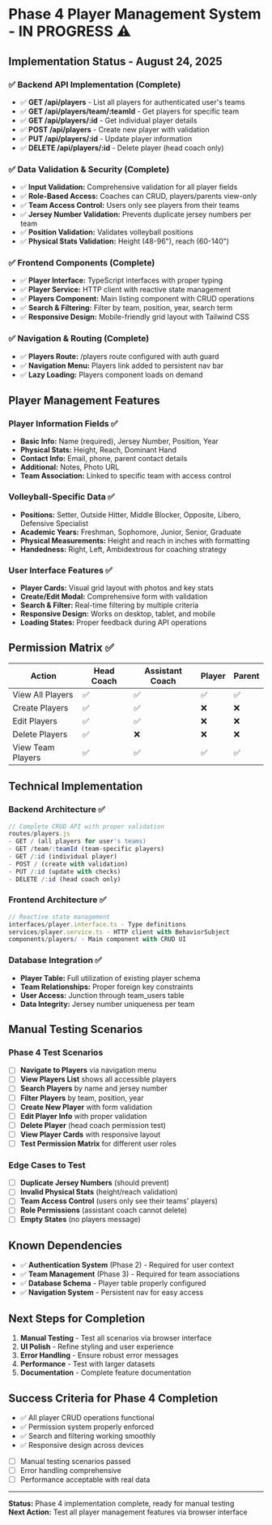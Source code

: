 # Phase 4 Player Management System - IN PROGRESS ⚠️

## Implementation Status - August 24, 2025

### ✅ Backend API Implementation (Complete)
- ✅ **GET /api/players** - List all players for authenticated user's teams
- ✅ **GET /api/players/team/:teamId** - Get players for specific team  
- ✅ **GET /api/players/:id** - Get individual player details
- ✅ **POST /api/players** - Create new player with validation
- ✅ **PUT /api/players/:id** - Update player information
- ✅ **DELETE /api/players/:id** - Delete player (head coach only)

### ✅ Data Validation & Security (Complete)
- ✅ **Input Validation:** Comprehensive validation for all player fields
- ✅ **Role-Based Access:** Coaches can CRUD, players/parents view-only
- ✅ **Team Access Control:** Users only see players from their teams
- ✅ **Jersey Number Validation:** Prevents duplicate jersey numbers per team
- ✅ **Position Validation:** Validates volleyball positions
- ✅ **Physical Stats Validation:** Height (48-96"), reach (60-140")

### ✅ Frontend Components (Complete)
- ✅ **Player Interface:** TypeScript interfaces with proper typing
- ✅ **Player Service:** HTTP client with reactive state management
- ✅ **Players Component:** Main listing component with CRUD operations
- ✅ **Search & Filtering:** Filter by team, position, year, search term
- ✅ **Responsive Design:** Mobile-friendly grid layout with Tailwind CSS

### ✅ Navigation & Routing (Complete)
- ✅ **Players Route:** /players route configured with auth guard
- ✅ **Navigation Menu:** Players link added to persistent nav bar
- ✅ **Lazy Loading:** Players component loads on demand

## Player Management Features

### Player Information Fields ✅
- **Basic Info:** Name (required), Jersey Number, Position, Year
- **Physical Stats:** Height, Reach, Dominant Hand
- **Contact Info:** Email, phone, parent contact details
- **Additional:** Notes, Photo URL
- **Team Association:** Linked to specific team with access control

### Volleyball-Specific Data ✅
- **Positions:** Setter, Outside Hitter, Middle Blocker, Opposite, Libero, Defensive Specialist
- **Academic Years:** Freshman, Sophomore, Junior, Senior, Graduate
- **Physical Measurements:** Height and reach in inches with formatting
- **Handedness:** Right, Left, Ambidextrous for coaching strategy

### User Interface Features ✅
- **Player Cards:** Visual grid layout with photos and key stats
- **Create/Edit Modal:** Comprehensive form with validation
- **Search & Filter:** Real-time filtering by multiple criteria
- **Responsive Design:** Works on desktop, tablet, and mobile
- **Loading States:** Proper feedback during API operations

## Permission Matrix ✅

| Action | Head Coach | Assistant Coach | Player | Parent |
|--------|------------|----------------|--------|--------|
| View All Players | ✅ | ✅ | ✅ | ✅ |
| Create Players | ✅ | ✅ | ❌ | ❌ |
| Edit Players | ✅ | ✅ | ❌ | ❌ |
| Delete Players | ✅ | ❌ | ❌ | ❌ |
| View Team Players | ✅ | ✅ | ✅ | ✅ |

## Technical Implementation

### Backend Architecture ✅
```javascript
// Complete CRUD API with proper validation
routes/players.js
- GET / (all players for user's teams)
- GET /team/:teamId (team-specific players)  
- GET /:id (individual player)
- POST / (create with validation)
- PUT /:id (update with checks)
- DELETE /:id (head coach only)
```

### Frontend Architecture ✅
```typescript
// Reactive state management
interfaces/player.interface.ts - Type definitions
services/player.service.ts - HTTP client with BehaviorSubject
components/players/ - Main component with CRUD UI
```

### Database Integration ✅
- **Player Table:** Full utilization of existing player schema
- **Team Relationships:** Proper foreign key constraints
- **User Access:** Junction through team_users table
- **Data Integrity:** Jersey number uniqueness per team

## Manual Testing Scenarios

### Phase 4 Test Scenarios
- [ ] **Navigate to Players** via navigation menu
- [ ] **View Players List** shows all accessible players
- [ ] **Search Players** by name and jersey number
- [ ] **Filter Players** by team, position, year
- [ ] **Create New Player** with form validation
- [ ] **Edit Player Info** with proper validation
- [ ] **Delete Player** (head coach permission test)
- [ ] **View Player Cards** with responsive layout
- [ ] **Test Permission Matrix** for different user roles

### Edge Cases to Test
- [ ] **Duplicate Jersey Numbers** (should prevent)
- [ ] **Invalid Physical Stats** (height/reach validation)
- [ ] **Team Access Control** (users only see their teams' players)
- [ ] **Role Permissions** (assistant coach cannot delete)
- [ ] **Empty States** (no players message)

## Known Dependencies
- ✅ **Authentication System** (Phase 2) - Required for user context
- ✅ **Team Management** (Phase 3) - Required for team associations
- ✅ **Database Schema** - Player table properly configured
- ✅ **Navigation System** - Persistent nav for easy access

## Next Steps for Completion
1. **Manual Testing** - Test all scenarios via browser interface
2. **UI Polish** - Refine styling and user experience
3. **Error Handling** - Ensure robust error messages
4. **Performance** - Test with larger datasets
5. **Documentation** - Complete feature documentation

## Success Criteria for Phase 4 Completion
- ✅ All player CRUD operations functional
- ✅ Permission system properly enforced
- ✅ Search and filtering working smoothly
- ✅ Responsive design across devices
- [ ] Manual testing scenarios passed
- [ ] Error handling comprehensive
- [ ] Performance acceptable with real data

---

**Status:** Phase 4 implementation complete, ready for manual testing  
**Next Action:** Test all player management features via browser interface
